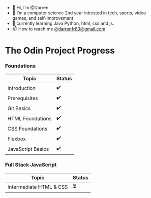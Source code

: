 - 👋 Hi, I’m @Darren
- 👀 I’m a computer science 2nd year intrested in tech, sports, video games, and self-improvement
- 🌱 currently learning Java Python, html, css and js.
- 📫 How to reach me @darrenfr83@gmail.com

# The Odin Project Progress

### Foundations
| Topic                     | Status                |
|---------------------------|-----------------------|
| Introduction              | :heavy_check_mark:    |
| Prerequisites             | :heavy_check_mark:    |
| Git Basics                | :heavy_check_mark:    |
| HTML Foundations          | :heavy_check_mark:    |
| CSS Foundations           | :heavy_check_mark:    |
| Flexbox                   | :heavy_check_mark:    |
| JavaScript Basics         | :heavy_check_mark:    |

### Full Stack JavaScript
| Topic                     | Status                |
|---------------------------|-----------------------|
| Intermediate HTML & CSS   | :hourglass_flowing_sand: |



<!---
Darrenf040/Darrenf040 is a ✨ special ✨ repository because its `README.md` (this file) appears on your GitHub profile.
You can click the Preview link to take a look at your changes.
--->
